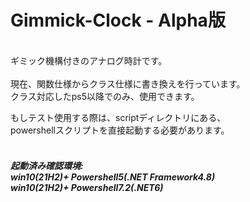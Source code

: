 <h1>Gimmick-Clock - Alpha版</h1>
<br>
ギミック機構付きのアナログ時計です。<br>
<br>
現在、関数仕様からクラス仕様に書き換えを行っています。<br>
クラス対応したps5以降でのみ、使用できます。<br>

もしテスト使用する際は、scriptディレクトリにある、<br>
powershellスクリプトを直接起動する必要があります。<br>
<br>
<h5>起動済み確認環境: <br>
win10(21H2)+ Powershell5(.NET Framework4.8)<br>
win10(21H2)+ Powershell7.2(.NET6)<br>
</h5>
<br>
